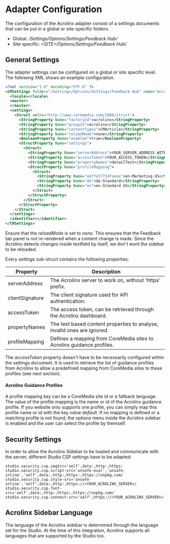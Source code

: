 # Adapter Configuration

The configuration of the Acrolinx adapter consist of a settings documents that can be
put in a global or site-specific folders.

- Global: _/Settings/Options/Settings/Feedback Hub/_
- Site specific: _&lt;SITE&gt;/Options/Settings/Feedback Hub/_


## General Settings

The adapter settings can be configured on a global or site specific level. The following
XML shows an example configuration.

```xml
<?xml version="1.0" encoding="UTF-8" ?>
<CMSettings folder="/Settings/Options/Settings/Feedback Hub" name="Acrolinx Adapter (Global)">
  <locale></locale>
  <master>
  </master>
  <settings>
    <Struct xmlns="http://www.coremedia.com/2008/struct">
      <StringProperty Name="factoryId">acrolinx</StringProperty>
      <StringProperty Name="groupId">acrolinx</StringProperty>
      <StringProperty Name="contentTypes">CMArticle</StringProperty>
      <StringProperty Name="reloadMode">none</StringProperty>
      <BooleanProperty Name="enabled">true</BooleanProperty>
      <StructProperty Name="settings">
        <Struct>
          <StringProperty Name="serverAddress">YOUR_SERVER_ADDRESS_WITHOUT_PROTOCOL</StringProperty>
          <StringProperty Name="accessToken">YOUR_ACCESS_TOKEN</StringProperty>
          <StringProperty Name="propertyNames">detailText</StringProperty>
          <StructProperty Name="profileMapping">
            <Struct>
              <StringProperty Name="abffe57734feeee">en-Marketing US</StringProperty>
              <StringProperty Name="de">de-Standard</StringProperty>
              <StringProperty Name="en">en-Standard US</StringProperty>
            </Struct>
          </StructProperty>
        </Struct>
      </StructProperty>
    </Struct>
  </settings>
  <identifier></identifier>
</CMSettings>
```

Ensure that the _reloadMode_ is set to _none_. This ensures that the Feedback tab panel
is not re-rendered when a content change is made. Since the Acrolinx detects changes inside 
textfield by itself, we don't wont the sidebar to be reloaded.

Every _settings_ sub-struct contains the following properties:

| Property          | Description   |
| ----------------- | ------------- |
| serverAddress     | The Acrolinx server to work on, without 'https' prefix. |
| clientSignature   | The client signature used for API authentication. |
| accessToken       | The access token, can be retrieved through the Acrolinx dashboard. |
| propertyNames     | The text based content properties to analyse, invalid ones are ignored. |
| profileMapping    | Defines a mapping from CoreMedia sites to Acrolinx guidance profiles. |

The _accessToken_ property doesn't have to be necessarily configured within the settings document.
It is used to retrieve the list of guidance profiles from Acrolinx to allow a predefined mapping from CoreMedia sites
to these profiles (see next section).

#### Acrolinx Guidance Profiles

A profile mapping key can be a CoreMedia site id or a fallback language.
The value of the profile mapping is the name or id of the Acrolinx guidance profile.
If you website only supports one profile, you can simply map this profile name or id with the key value _default_.
If no mapping is defined or a matching profile is not found, the options menu inside the Acrolinx sidebar is enabled and the 
user can select the profile by themself.


## Security Settings

In order to allow the Acrolinx Sidebar to be loaded and communicate with the server, different 
Studio CSP settings have to be adapted:  

```properties
studio.security.csp.imgSrc='self',data:,http:,https:
studio.security.csp.script-src='unsafe-eval','unsafe-inline','self',data:,http:,https:,https://unpkg.com/
studio.security.csp.style-src='unsafe-inline','self',data:,http:,https://<YOUR_ACROLINX_SERVER>/
studio.security.csp.font-src='self',data:,http:,https:,https://unpkg.com/
studio.security.csp.connect-src='self',https://<YOUR_ACROLINX_SERVER>/
```

## Acrolinx Sidebar Language

The language of the Acrolinx sidebar is determined through the language set for the Studio.
At the time of this integration, Acrolinx supports all languages that are supported by the Studio too.